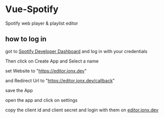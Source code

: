 # Vue-Spotify

Spotify web player & playlist editor

## how to log in

got to [Spotify Developer Dashboard](https://developer.spotify.com/dashboard) and log in with your credentials


Then click on Create App and Select a name

set Website to "https://editor.jonx.dev"

and Redirect Url to "https://editor.jonx.dev/callback"


save the App

open the app and click on settings

copy the client id and client secret and login with them on [editor.jonx.dev](https://editor.jonx.dev)
